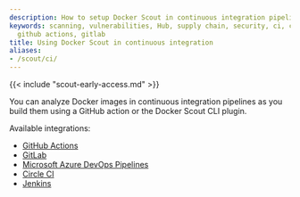 ```yaml
---
description: How to setup Docker Scout in continuous integration pipelines
keywords: scanning, vulnerabilities, Hub, supply chain, security, ci, continuous integration,
  github actions, gitlab
title: Using Docker Scout in continuous integration
aliases:
- /scout/ci/
---
```


{{< include "scout-early-access.md" >}}

You can analyze Docker images in continuous integration pipelines as you build
them using a GitHub action or the Docker Scout CLI plugin.

Available integrations:

- [GitHub Actions](gha.md)
- [GitLab](gitlab.md)
- [Microsoft Azure DevOps Pipelines](azure.md)
- [Circle CI](circle-ci.md)
- [Jenkins](jenkins.md)